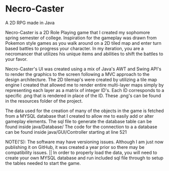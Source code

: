 # Necro-Caster
A 2D RPG made in Java

Necro-Caster is a 2D Role Playing game that I created my sophomore spring semester of college. Inspiration for the gameplay was drawn from
Pokemon style games as you walk around on a 2D tiled map and enter turn based battles to progress your character. In my iteration, you are a 
necromancer that utilizes his unique items and abilities to shift the battles to your favor. 

Necro-Caster's UI was created using a mix of Java's AWT and Swing API's to render the graphics to the screen following a MVC approach
to the design architecture.
The 2D tilemap's were created by utilizing a tile map engine I created that allowed me to render entire multi-layer maps simply
by representing each layer as a matrix of integer ID's. Each ID corresponds to a specific .png that is rendered in place of the ID.
These .png's can be found in the resources folder of the project.

The data used for the creation of many of the objects in the game is fetched from a MYSQL database that I created to allow me to easily add or alter gameplay elements.
The sql file to generate the database table can be found inside java/Database/
The code for the connection to a a database can be found inside java/GUI/Controller starting at line 521

NOTE('S): The software may have versioning issues. Although I am just now publishing it on GitHub, it was created a year prior so there may be compatibility issues. || In order to properly load the data, you will need to create your own MYSQL database and run included sql file through to setup the tables needed to start the game.
